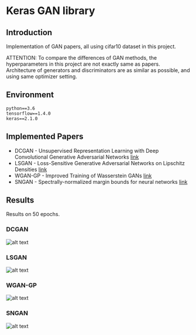 # Keras GAN library

## Introduction
Implementation of GAN papers, all using cifar10 dataset in this project.

ATTENTION:
To compare the differences of GAN methods, the hyperparameters in this project are not exactly same as papers.
Architecture of generators and discriminators are as similar as possible, and using same optimizer setting.

## Environment

```
python==3.6
tensorflow==1.4.0
keras==2.1.0
```

##  Implemented Papers

 - DCGAN - Unsupervised Representation Learning with Deep Convolutional Generative Adversarial Networks [link](https://arxiv.org/abs/1511.06434)
 - LSGAN - Loss-Sensitive Generative Adversarial Networks on Lipschitz Densities [link](https://arxiv.org/abs/1701.06264)
 - WGAN-GP - Improved Training of Wasserstein GANs [link](https://arxiv.org/abs/1704.00028)
 - SNGAN - Spectrally-normalized margin bounds for neural networks [link](https://arxiv.org/abs/1706.08498)
 
## Results

Results on 50 epochs.

### DCGAN
![alt text](https://i.imgur.com/e3xxYkw.png "DCGAN")

### LSGAN
![alt text](https://i.imgur.com/25fLTTR.png "LSGAN")

### WGAN-GP
![alt text](https://i.imgur.com/Az9l0FS.png "WGAN-GP")

### SNGAN
![alt text](https://i.imgur.com/xfIDVTo.png "SNGAN")
